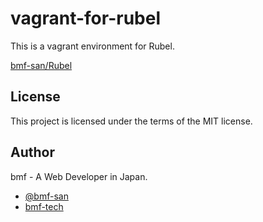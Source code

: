 # vagrant-for-rubel
This is a vagrant environment for Rubel.
 
[bmf-san/Rubel](https://github.com/bmf-san/Rubel)

## License

This project is licensed under the terms of the MIT license.

## Author

bmf - A Web Developer in Japan.

- [@bmf-san](https://twitter.com/bmf_san)
- [bmf-tech](http://bmf-tech.com/)
